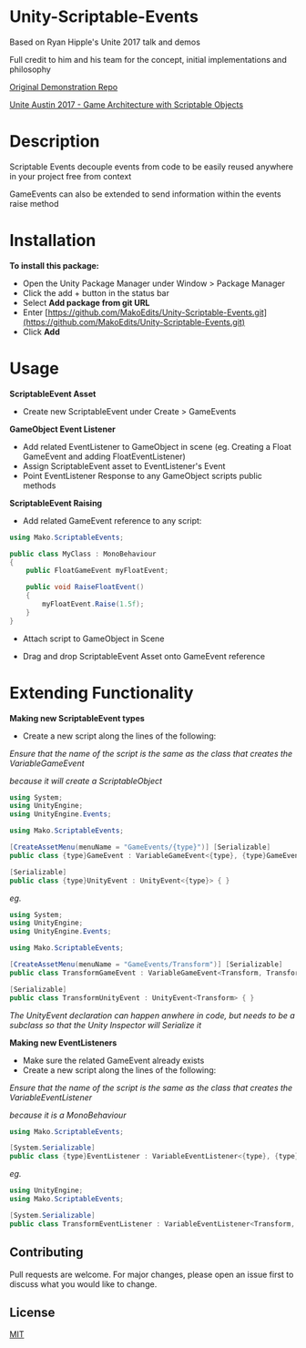 # Unity-Scriptable-Events

Based on Ryan Hipple's Unite 2017 talk and demos

Full credit to him and his team for the concept, initial implementations and philosophy

[Original Demonstration Repo](https://github.com/roboryantron/Unite2017)

[Unite Austin 2017 - Game Architecture with Scriptable Objects](https://youtu.be/raQ3iHhE_Kk)

# Description

Scriptable Events decouple events from code to be easily reused anywhere in your project free from context

GameEvents can also be extended to send information within the events raise method

# Installation

**To install this package:**

* Open the Unity Package Manager under Window > Package Manager
* Click the add + button in the status bar
* Select **Add package from git URL**
* Enter [https://github.com/MakoEdits/Unity-Scriptable-Events.git](https://github.com/MakoEdits/Unity-Scriptable-Events.git)
* Click **Add**

# Usage

**ScriptableEvent Asset**

* Create new ScriptableEvent under Create > GameEvents

**GameObject Event Listener**

* Add related EventListener to GameObject in scene (eg. Creating a Float GameEvent and adding FloatEventListener)
* Assign ScriptableEvent asset to EventListener's Event
* Point EventListener Response to any GameObject scripts public methods

**ScriptableEvent Raising**

* Add related GameEvent reference to any script:

```cs
using Mako.ScriptableEvents;

public class MyClass : MonoBehaviour
{
	public FloatGameEvent myFloatEvent;

	public void RaiseFloatEvent()
	{
	    myFloatEvent.Raise(1.5f);
	}
}
```

* Attach script to GameObject in Scene

* Drag and drop ScriptableEvent Asset onto GameEvent reference

# Extending Functionality

**Making new ScriptableEvent types**

* Create a new script along the lines of the following:

*Ensure that the name of the script is the same as the class that creates the VariableGameEvent*

*because it will create a ScriptableObject*

```cs
using System;
using UnityEngine;
using UnityEngine.Events;

using Mako.ScriptableEvents;

[CreateAssetMenu(menuName = "GameEvents/{type}")] [Serializable]
public class {type}GameEvent : VariableGameEvent<{type}, {type}GameEvent, {type}UnityEvent>{}

[Serializable]
public class {type}UnityEvent : UnityEvent<{type}> { }
```

*eg.*

```cs
using System;
using UnityEngine;
using UnityEngine.Events;

using Mako.ScriptableEvents;

[CreateAssetMenu(menuName = "GameEvents/Transform")] [Serializable]
public class TransformGameEvent : VariableGameEvent<Transform, TransformGameEvent, TransformUnityEvent>{}

[Serializable]
public class TransformUnityEvent : UnityEvent<Transform> { }
```

*The UnityEvent declaration can happen anwhere in code, but needs to be a subclass so that the Unity Inspector will Serialize it*


**Making new EventListeners**

* Make sure the related GameEvent already exists
* Create a new script along the lines of the following:

*Ensure that the name of the script is the same as the class that creates the VariableEventListener*

*because it is a MonoBehaviour*

```cs
using Mako.ScriptableEvents;

[System.Serializable]
public class {type}EventListener : VariableEventListener<{type}, {type}GameEvent, {type}UnityEvent> { }

```

*eg.*

```cs
using UnityEngine;
using Mako.ScriptableEvents;

[System.Serializable]
public class TransformEventListener : VariableEventListener<Transform, TransformGameEvent, TransformUnityEvent> { }
```

## Contributing
Pull requests are welcome. For major changes, please open an issue first to discuss what you would like to change.


## License
[MIT](https://choosealicense.com/licenses/mit/)